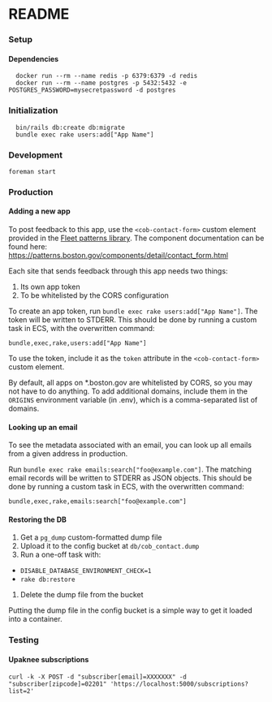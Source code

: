 # README

### Setup

#### Dependencies

```
  docker run --rm --name redis -p 6379:6379 -d redis
  docker run --rm --name postgres -p 5432:5432 -e POSTGRES_PASSWORD=mysecretpassword -d postgres
```

### Initialization
```
  bin/rails db:create db:migrate
  bundle exec rake users:add["App Name"]
```

### Development

`foreman start`

### Production

#### Adding a new app

To post feedback to this app, use the `<cob-contact-form>` custom element
provided in the [Fleet patterns library](https://patterns.boston.com/). The
component documentation can be found here:
https://patterns.boston.gov/components/detail/contact_form.html

Each site that sends feedback through this app needs two things:

1. Its own app token
1. To be whitelisted by the CORS configuration

To create an app token, run `bundle exec rake users:add["App Name"]`. The token
will be written to STDERR. This should be done by running a custom task in ECS,
with the overwritten command:

`bundle,exec,rake,users:add["App Name"]`

To use the token, include it as the `token` attribute in the
`<cob-contact-form>` custom element.

By default, all apps on *.boston.gov are whitelisted by CORS, so you may not
have to do anything. To add additional domains, include them in the `ORIGINS`
environment variable (in .env), which is a comma-separated list of domains.

#### Looking up an email

To see the metadata associated with an email, you can look up all emails from a
given address in production.

Run `bundle exec rake emails:search["foo@example.com"]`. The matching email
records will be written to STDERR as JSON objects. This should be done by
running a custom task in ECS, with the overwritten command:

`bundle,exec,rake,emails:search["foo@example.com"]`

#### Restoring the DB

1. Get a `pg_dump` custom-formatted dump file
1. Upload it to the config bucket at `db/cob_contact.dump`
1. Run a one-off task with:
  - `DISABLE_DATABASE_ENVIRONMENT_CHECK=1`
  - `rake db:restore`
1. Delete the dump file from the bucket

Putting the dump file in the config bucket is a simple way to get it loaded into
a container.

### Testing

#### Upaknee subscriptions

```
curl -k -X POST -d "subscriber[email]=XXXXXXX" -d "subscriber[zipcode]=02201" 'https://localhost:5000/subscriptions?list=2' 
```
